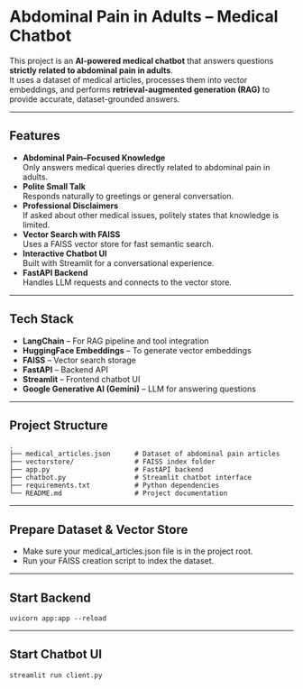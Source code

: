 # Abdominal Pain in Adults – Medical Chatbot

This project is an **AI-powered medical chatbot** that answers questions **strictly related to abdominal pain in adults**.  
It uses a dataset of medical articles, processes them into vector embeddings, and performs **retrieval-augmented generation (RAG)** to provide accurate, dataset-grounded answers.

---

## Features
- **Abdominal Pain–Focused Knowledge**  
  Only answers medical queries directly related to abdominal pain in adults.
- **Polite Small Talk**  
  Responds naturally to greetings or general conversation.
- **Professional Disclaimers**  
  If asked about other medical issues, politely states that knowledge is limited.
- **Vector Search with FAISS**  
  Uses a FAISS vector store for fast semantic search.
- **Interactive Chatbot UI**  
  Built with Streamlit for a conversational experience.
- **FastAPI Backend**  
  Handles LLM requests and connects to the vector store.

---

## Tech Stack
- **LangChain** – For RAG pipeline and tool integration
- **HuggingFace Embeddings** – To generate vector embeddings
- **FAISS** – Vector search storage
- **FastAPI** – Backend API
- **Streamlit** – Frontend chatbot UI
- **Google Generative AI (Gemini)** – LLM for answering questions

---

## Project Structure
    .
    ├── medical_articles.json      # Dataset of abdominal pain articles
    ├── vectorstore/               # FAISS index folder
    ├── app.py                     # FastAPI backend
    ├── chatbot.py                 # Streamlit chatbot interface
    ├── requirements.txt           # Python dependencies
    └── README.md                  # Project documentation

---
## Prepare Dataset & Vector Store

- Make sure your medical_articles.json file is in the project root.
- Run your FAISS creation script to index the dataset.

---
## Start Backend
    uvicorn app:app --reload

---
## Start Chatbot UI
    streamlit run client.py


